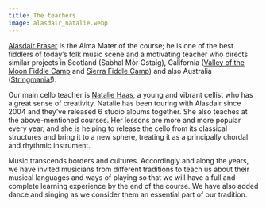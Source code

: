 ```yaml
---
title: The teachers
image: alasdair_natalie.webp
---
```


[Alasdair Fraser](https://www.alasdairfraser.com/) is the Alma Mater of the course; he is one of the best fiddlers of today’s folk music scene and a motivating teacher who directs similar projects in Scotland (Sabhal Mòr Ostaig), California ([Valley of the Moon Fiddle Camp](http://www.valleyofthemoon.org/) and [Sierra Fiddle Camp](http://www.sierrafiddlecamp.org/)) and also Australia ([Stringmania!](https://www.stringmaniacamp.com/)).

Our main cello teacher is [Natalie Haas](https://www.nataliehaas.com/), a young and vibrant cellist who has a great sense of creativity. Natalie has been touring with Alasdair since 2004 and they’ve released 6 studio albums together. She also teaches at the above-mentioned courses. Her lessons are more and more popular every year, and she is helping to release the cello from its classical structures and bring it to a new sphere, treating it as a principally chordal and rhythmic instrument.

Music transcends borders and cultures. Accordingly and along the years, we have invited musicians from different traditions to teach us about their musical languages and ways of playing so that we will have a full and complete learning experience by the end of the course. We have also added dance and singing as we consider them an essential part of our tradition.
